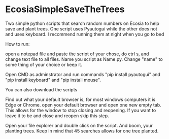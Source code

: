 # EcosiaSimpleSaveTheTrees
Two simple python scripts that search random numbers on Ecosia to help save and plant trees. One script uses Pyautogui while the other does not and uses keyboard. I recommend running them at night when you go to bed 

How to run:

open a notepad file and paste the script of your chose, do ctrl s, and change text file to all files. Name you script as Name.py. Change "name" to some thing of your choice or keep it. 

Open CMD as adminstrator and run commands "pip install pyautogui" and "pip install keyboard" and "pip install mouse". 

You can also download the scripts

Find out what your default browser is, for most windows computers it is Edge or Chrome. open your default browser and open one new empty tab. This allows for the window to stop closing and reopening. If you want to leave it to be and close and reopen skip this step.

Open your file explorer and double click on the script. And boom, your planting trees. Keep in mind that 45 searches allows for one tree planted.
